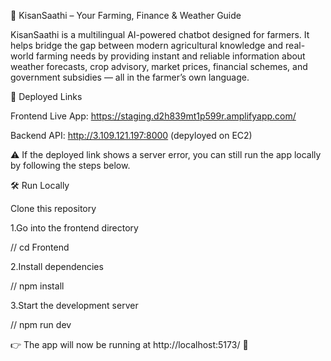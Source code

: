 🌾 KisanSaathi – Your Farming, Finance & Weather Guide

KisanSaathi is a multilingual AI-powered chatbot designed for farmers. It helps bridge the gap between modern agricultural knowledge and real-world farming needs by providing instant and reliable information about weather forecasts, crop advisory, market prices, financial schemes, and government subsidies — all in the farmer’s own language.

🚀 Deployed Links

Frontend Live App: https://staging.d2h839mt1p599r.amplifyapp.com/

Backend API: http://3.109.121.197:8000 (depyloyed on EC2)

⚠️ If the deployed link shows a server error, you can still run the app locally by following the steps below.

🛠 Run Locally

Clone this repository




1.Go into the frontend directory

// cd Frontend


2.Install dependencies

// npm install


3.Start the development server

// npm run dev


👉 The app will now be running at http://localhost:5173/ 🎉
